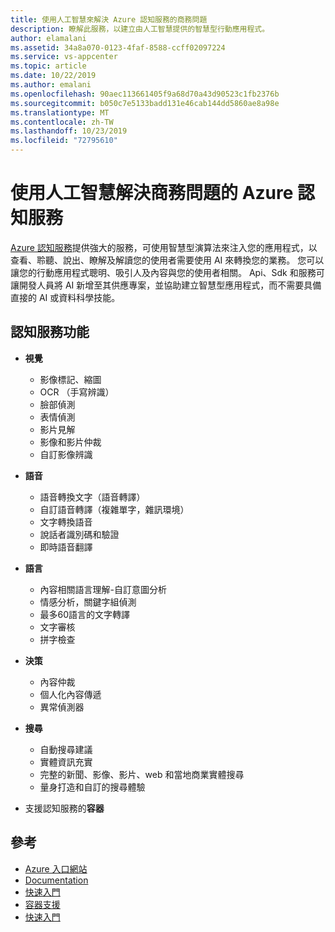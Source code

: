 ```yaml
---
title: 使用人工智慧來解決 Azure 認知服務的商務問題
description: 瞭解此服務，以建立由人工智慧提供的智慧型行動應用程式。
author: elamalani
ms.assetid: 34a8a070-0123-4faf-8588-ccff02097224
ms.service: vs-appcenter
ms.topic: article
ms.date: 10/22/2019
ms.author: emalani
ms.openlocfilehash: 90aec113661405f9a68d70a43d90523c1fb2376b
ms.sourcegitcommit: b050c7e5133badd131e46cab144dd5860ae8a98e
ms.translationtype: MT
ms.contentlocale: zh-TW
ms.lasthandoff: 10/23/2019
ms.locfileid: "72795610"
---
```

# <a name="azure-cognitive-services-to-solve-business-problems-using-artificial-intelligence"></a>使用人工智慧解決商務問題的 Azure 認知服務
[Azure 認知服務](https://azure.microsoft.com/services/cognitive-services/)提供強大的服務，可使用智慧型演算法來注入您的應用程式，以查看、聆聽、說出、瞭解及解讀您的使用者需要使用 AI 來轉換您的業務。 您可以讓您的行動應用程式聰明、吸引人及內容與您的使用者相關。 Api、Sdk 和服務可讓開發人員將 AI 新增至其供應專案，並協助建立智慧型應用程式，而不需要具備直接的 AI 或資料科學技能。

## <a name="cognitive-services-capabilities"></a>認知服務功能
- **視覺**
    - 影像標記、縮圖
    - OCR （手寫辨識）
    - 臉部偵測
    - 表情偵測
    - 影片見解
    - 影像和影片仲裁
    - 自訂影像辨識

- **語音**
    - 語音轉換文字（語音轉譯）
    - 自訂語音轉譯（複雜單字，雜訊環境）
    - 文字轉換語音
    - 說話者識別碼和驗證
    - 即時語音翻譯

- **語言**
    - 內容相關語言理解-自訂意圖分析
    - 情感分析，關鍵字組偵測
    - 最多60語言的文字轉譯
    - 文字審核
    - 拼字檢查

- **決策** 
    - 內容仲裁
    - 個人化內容傳遞
    - 異常偵測器

- **搜尋**
    - 自動搜尋建議 
    - 實體資訊充實
    - 完整的新聞、影像、影片、web 和當地商業實體搜尋
    - 量身打造和自訂的搜尋體驗

- 支援認知服務的**容器**

 ## <a name="references"></a>參考
   - [Azure 入口網站](https://portal.azure.com) 
   - [Documentation](/azure/cognitive-services/welcome)
   - [快速入門](/azure/cognitive-services/cognitive-services-apis-create-account)
   - [容器支援](/azure/cognitive-services/cognitive-services-container-support)
   - [快速入門](/azure/cognitive-services/cognitive-services-apis-create-account?tabs=multiservice%2Cwindows)